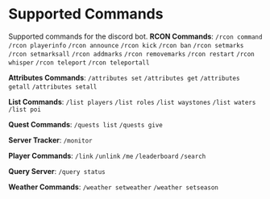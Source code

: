 # Supported Commands
Supported commands for the discord bot.
**RCON Commands**:
`/rcon command`
`/rcon playerinfo`
`/rcon announce`
`/rcon kick`
`/rcon ban`
`/rcon setmarks`
`/rcon setmarksall`
`/rcon addmarks`
`/rcon removemarks`
`/rcon restart`
`/rcon whisper`
`/rcon teleport`
`/rcon teleportall`

**Attributes Commands**:
`/attributes set`
`/attributes get`
`/attributes getall`
`/attributes setall`

**List Commands**:
`/list players`
`/list roles`
`/list waystones`
`/list waters`
`/list poi`

**Quest Commands**:
`/quests list`
`/quests give`

**Server Tracker**:
`/monitor`

**Player Commands**:
`/link`
`/unlink`
`/me`
`/leaderboard`
`/search`

**Query Server**:
`/query status`

**Weather Commands**:
`/weather setweather`
`/weather setseason`